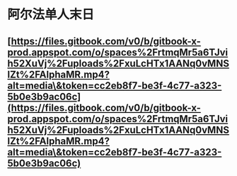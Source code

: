 # 阿尔法单人末日

## [https://files.gitbook.com/v0/b/gitbook-x-prod.appspot.com/o/spaces%2FrtmqMr5a6TJvih52XuVj%2Fuploads%2FxuLcHTx1AANq0vMNSlZt%2FAlphaMR.mp4?alt=media\&token=cc2eb8f7-be3f-4c77-a323-5b0e3b9ac06c](https://files.gitbook.com/v0/b/gitbook-x-prod.appspot.com/o/spaces%2FrtmqMr5a6TJvih52XuVj%2Fuploads%2FxuLcHTx1AANq0vMNSlZt%2FAlphaMR.mp4?alt=media\&token=cc2eb8f7-be3f-4c77-a323-5b0e3b9ac06c)
